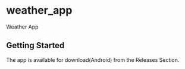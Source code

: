 # weather_app

Weather App

## Getting Started

The app is available for download(Android) from the Releases Section.
